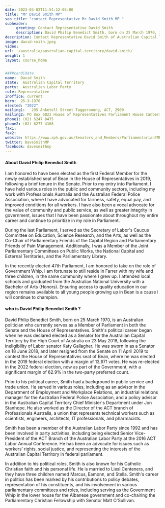 ```yaml
---
date: 2023-03-02T11:54:12-05:00
title: "Mr David Smith MP"
seo_title: "contact Representative Mr David Smith MP "
subheader:
     greeting: Contact Representative David Smith
     description: David Philip Benedict Smith, born on 25 March 1970, is an Australian politician who currently serves as a Member of Parliament in both the Senate and the House of Representatives.
description: Contact Representative David Smith of Australian Capital Territory. Contact information for David Smith includes email address, phone number, and mailing address.
image: david-smith.jpeg
video:
url:  /australia/australian-capital-territory/david-smith/
weight: 1
layout: course_home


####candidate
name:  David Smith
state:	Australian Capital Territory
party:	Australian Labor Party
role: Representative
inoffice: current
born:  25-3-1970
elected: "2022"
mailing1:	205 Anketell Street Tuggeranong, ACT, 2900
mailing2: PO Box 6022 House of Representatives Parliament House Canberra ACT 2600
phone1:	(02) 6247 8475
phone2: (02) 6277 4168
fax1:
fax2:
website: https://www.aph.gov.au/Senators_and_Members/Parliamentarian?MPID=276714
twitter: DaveSmithMP
facebook: davesmithmp
---
```

#### About David Philip Benedict Smith
I am honored to have been elected as the first Federal Member for the newly established seat of Bean in the House of Representatives in 2019, following a brief tenure in the Senate. Prior to my entry into Parliament, I have held various roles in the public and community sectors, including my work with Professionals Australia and the Australian Federal Police Association, where I have advocated for fairness, safety, equal pay, and improved conditions for all workers. I have also been a vocal advocate for the value of community and public service, as well as greater integrity in government, issues that I have been passionate about throughout my entire career and continue to prioritize in my role in Parliament.

During the last Parliament, I served as the Secretary of Labor's Caucus Committee on Education, Science Research, and the Arts, as well as the Co-Chair of Parliamentary Friends of the Capital Region and Parliamentary Friends of Pain Management. Additionally, I was a Member of the Joint Parliamentary Committees on Public Works, the National Capital and External Territories, and the Parliamentary Library.

In the recently elected 47th Parliament, I am honored to take on the role of Government Whip. I am fortunate to still reside in Farrer with my wife and three children, in the same community where I grew up. I attended local schools and graduated from the Australian National University with a Bachelor of Arts (Honors). Ensuring access to quality education in our region remains available to all young people growing up in Bean is a cause I will continue to champion.

#### who is David Philip Benedict Smith ?
David Philip Benedict Smith, born on 25 March 1970, is an Australian politician who currently serves as a Member of Parliament in both the Senate and the House of Representatives. Smith's political career began when he was declared elected as a Senator for the Australian Capital Territory by the High Court of Australia on 23 May 2018, following the ineligibility of Labor senator Katy Gallagher. He was sworn in as a Senator on 18 June 2018, and later resigned from the Senate on 11 April 2019 to contest the House of Representatives seat of Bean, where he was elected in the 2019 federal election with a margin of 13,971 votes. He was re-elected in the 2022 federal election, now as part of the Government, with a significant margin of 62.9% in the two-party preferred count.

Prior to his political career, Smith had a background in public service and trade union. He served in various roles, including as an advisor in the Department of Employment and Workplace Relations, an industrial relations manager for the Australian Federal Police Association, and a policy advisor in the Australian Capital Territory Chief Minister's Department under Jon Stanhope. He also worked as the Director of the ACT branch of Professionals Australia, a union that represents technical workers such as scientists, engineers, architects, IT professionals, and pharmacists.

Smith has been a member of the Australian Labor Party since 1992 and has been involved in party activities, including being elected Senior Vice-President of the ACT Branch of the Australian Labor Party at the 2016 ACT Labor Annual Conference. He has been an advocate for issues such as workers' rights, social justice, and representing the interests of the Australian Capital Territory in federal parliament.

In addition to his political roles, Smith is also known for his Catholic Christian faith and his personal life. He is married to Liesl Centenera, and they have three children named Marcus, Eamonn, and Stella. Smith's career in politics has been marked by his contributions to policy debates, representation of his constituents, and his involvement in various parliamentary committees and roles, including serving as the Government Whip in the lower house for the Albanese government and co-chairing the Parliamentary Christian Fellowship with Senator Matt O'Sullivan.